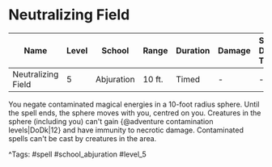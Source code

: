 # Neutralizing Field

| Name | Level | School | Range | Duration | Damage | Save DC & Type |
|------|-------|--------|-------|----------|--------|----------------|
| Neutralizing Field | 5 | Abjuration | 10 ft. | Timed | - | - |

You negate contaminated magical energies in a 10-foot radius sphere. Until the spell ends, the sphere moves with you, centred on you. Creatures in the sphere (including you) can't gain {@adventure contamination levels|DoDk|12} and have immunity to necrotic damage. Contaminated spells can't be cast by creatures in the area.

^Tags: #spell #school_abjuration #level_5